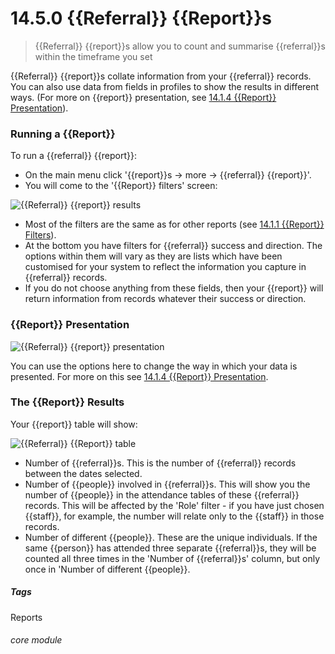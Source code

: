 # 14.5.0  <i class="fa fa-chart-line"></i> {{Referral}} {{Report}}s

> {{Referral}} {{report}}s allow you to count and summarise {{referral}}s within the timeframe you set




{{Referral}} {{report}}s collate information from your {{referral}} records. You can also use data from fields in profiles to show the results in different ways. (For more on {{report}} presentation, see [14.1.4 {{Report}} Presentation](/help/index/p/14.1.4)). 

### Running a {{Report}}

To run a {{referral}} {{report}}:

- On the main menu click '{{report}}s -> more -> {{referral}} {{report}}'.
- You will come to the '{{Report}} filters' screen:

![{{Referral}} {{report}} results](13.5.0a.png)

- Most of the filters are the same as for other reports (see [14.1.1 {{Report}} Filters](/help/index/p/14.1.1)).
- At the bottom you have filters for {{referral}} success and direction. The options within them will vary as they are lists which have been customised for your system to reflect the information you capture in {{referral}} records. 
- If you do not choose anything from these fields, then your {{report}} will return information from records whatever their success or direction.


### {{Report}} Presentation

![{{Referral}} {{report}} presentation](13.5.0b.png)

You can use the options here to change the way in which your data is presented. For more on this see [14.1.4 {{Report}} Presentation](/help/index/p/14.1.4).


### The {{Report}} Results

Your {{report}} table will show:

![{{Referral}} {{Report}} table](13.5.0c.png)

- Number of {{referral}}s. This is the number of {{referral}} records between the dates selected.
- Number of {{people}} involved in {{referral}}s. This will show you the number of {{people}} in the attendance tables of these {{referral}} records. This will be affected by the 'Role' filter - if you have just chosen {{staff}}, for example, the number will relate only to the {{staff}} in those records.
- Number of different {{people}}. These are the unique individuals. If the same {{person}} has attended three separate {{referral}}s, they will be counted all three times in the 'Number of {{referral}}s' column, but only once in 'Number of different {{people}}.


##### Tags
Reports

###### core module

